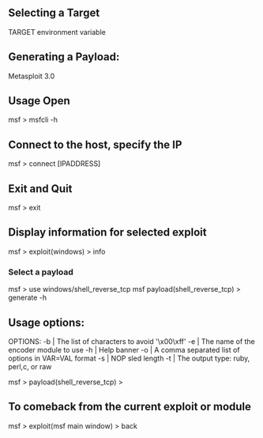 ## Selecting a Target
TARGET environment variable

## Generating a Payload:
Metasploit 3.0

## Usage Open
msf > msfcli -h

## Connect to the host, specify the IP
msf > connect [IPADDRESS]

## Exit and Quit
msf > exit

## Display information for selected exploit
msf > exploit(windows) > info

### Select a payload
msf > use windows/shell_reverse_tcp
msf payload(shell_reverse_tcp) > generate -h

## Usage options:
OPTIONS:
 -b <opt> | The list of characters to avoid '\x00\xff'
 -e <opt> | The name of the encoder module to use
 -h       | Help banner
 -o <opt> | A comma separated list of options in VAR=VAL format
 -s <opt> | NOP sled length
 -t <opt> | The output type: ruby, perl,c, or raw
  
 msf > payload(shell_reverse_tcp) >
  
## To comeback from the current exploit or module
  msf > exploit(msf main window) > back
